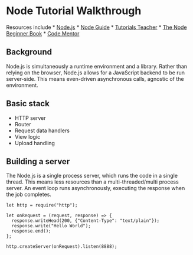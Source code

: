 # Node Tutorial Walkthrough
  Resources include
    * [Node.js](https://nodejs.org/en/)
    * [Node Guide](http://nodeguide.com/)
    * [Tutorials Teacher](http://www.tutorialsteacher.com/nodejs/what-is-nodejs)
    * [The Node Beginner Book](http://www.nodebeginner.org/)
    * [Code Mentor](https://www.codementor.io/olatundegaruba/nodejs-restful-apis-in-10-minutes-q0sgsfhbd)

## Background
  Node.js is simultaneously a runtime environment and a library. Rather than relying on the browser, Node.js allows for a JavaScript backend to be run server-side. This means even-driven asynchronous calls, agnostic of the environment.

## Basic stack
  * HTTP server
  * Router
  * Request data handlers
  * View logic
  * Upload handling

## Building a server
  The Node.js is a single process server, which runs the code in a single thread. This means less resources than a multi-threaded/multi process server. An event loop runs asynchronously, executing the response when the job completes.

  ```
  let http = require("http");

  let onRequest = (request, response) => {
    response.writeHead(200, {"Content-Type": "text/plain"});
    response.write("Hello World");
    response.end();
  };

  http.createServer(onRequest).listen(8888);
  ```
